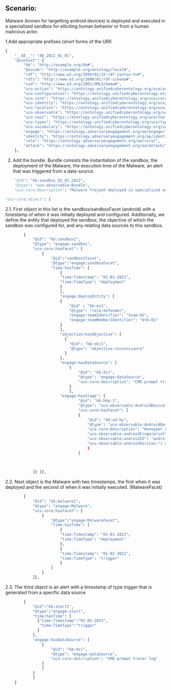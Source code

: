 ## Scenario: 
Malware (known for targetting android devices) is deployed and executed in a specialized sandbox for elliciting human behavior or from a human malicious actor.

1.Add appropriate prefixes (short forms of the URI)


```python
{ 
    "__AE__": "AE_2022_01_01", 
    "@context": { 
        "kb": "http://example.org/kb#", 
        "@vocab": "http://example.org/ontology/local#", 
        "rdf": "http://www.w3.org/1999/02/22-rdf-syntax-ns#", 
        "rdfs": "http://www.w3.org/2000/01/rdf-schema#", 
        "xsd": "http://www.w3.org/2001/XMLSchema#",
        "uco-action": "https://ontology.unifiedcyberontology.org/uco/action/", 
        "uco-configuration": "https://ontology.unifiedcyberontology.org/uco/configuration/", 
        "uco-core": "https://ontology.unifiedcyberontology.org/uco/core/", 
        "uco-identity": "https://ontology.unifiedcyberontology.org/uco/identity/", 
        "uco-location": "https://ontology.unifiedcyberontology.org/uco/location/", 
        "uco-observable": "https://ontology.unifiedcyberontology.org/uco/observable/", 
        "uco-tool": "https://ontology.unifiedcyberontology.org/uco/tool/", 
        "uco-types": "https://ontology.unifiedcyberontology.org/uco/types/", 
        "uco-vocabulary": "https://ontology.unifiedcyberontology.org/uco/vocabulary/", 
        "engage": "https://ontology.adversaryengagement.org/ae/engage/",
        "identity": "https://ontology.adversaryengagement.org/ae/identity/",
        "role": "https://ontology.adversaryengagement.org/ae/role/",
        "attack": "https://ontology.adversaryengagement.org/ae/attack/"
    },
```

2. Add the bundle. Bundle consists the instantiation of the sandbox, the deployment of the Malware,  the execution time of the Malware, an alert that was triggered from a data-source.


```python
    "@id": "kb:sandbox_02_02_2022", 
    "@type": "uco-observable:Bundle", 
    "uco-core:description": "Malware TrojanX deployed in specialized environment to ellicit the attention of a human adversary.", 
```


```python
"uco-core:object": [ 
```

2.1. First object in this list is the sandbox/sandboxFacet (android) with a timestamp of when it was initially deployed and configured. Additionally, we define the entity that deployed the sandbox, the objective of which the sandbox was configured for, and any relating data sources to this sandbox.


```python
        { 
            "@id": "kb:sandbox1", 
            "@type": "engage:sandbox",
            "uco-core:hasFacet": [
                {
                    "@id":"sandbox1facet",
                    "@type":"engage:sandboxFacet",
                    "time:hasTime": [
                        {
                        "time:Timestamp": "01-01-2022",
                        "time:TimeType": "deployment"
                        }
                        ],
                        "engage:deployEntity": [
                        {
                            "@id" : "kb:ex1",
                            "@type": "role:defender",
                            "engage:teamIdentifier": "team-01",
                            "engage:teamMemberIdentifier": "btm-01"
                        }
                        ],
                        "objective:hasObjective": [
                          {
                            "@id": "kb:obj1",
                            "@type": "objective:reconnisance"
                          }
                        ],
                        "engage:hasDataSource": [
                            {
                                "@id": "kb:ds1",
                                "@type": "engage:dataSource",
                                "uco-core:description": "CMD prompt tracer log"
                            }
                            ],
                        "engage:hasStage": [
                                "@id": "kb:hhp-1",
                                "@type": "uco-observable:AndroidDevice",
                                "uco-core:hasFacet": [
                                {
                                    "@id": "kb:ad-hp",
                                    "@type": "uco-observable:AndroidDeviceFacet"
                                    "uco-core:description": "Honeypot Android device."
                                    "uco-observable:androidFingerprint": "13141516",
                                    "uco-observable:androidID": "android-01m4",
                                    "uco-observable:androidVersion:"1.0.2"
                                    }
                                ]
                            
                
                
            ]} ]},
```

2.2. Next object is the Malware with two timestamps, the first when it was deployed and the second of when it was initially executed. (MalwareFacet)


```python
        { 
            "@id": "kb:malware1", 
            "@type": "engage:Malware",
            "uco-core:hasFacet": [
                {
                    "@type":"engage:MalwareFacet",
                    "time:hasTime": [
                        {
                        "time:Timestamp": "01-01-2022",
                        "time:TimeType": "deployment"
                        },
                        {
                        "time:Timestamp": "01-02-2022",
                        "time:TimeType": "trigger"
                        }
                    ]
                }
            ]},
```

2.3. The third object is an alert with a timestamp of type trigger that is generated from a specific data source


```python
        {
            "@id":"kb:alert1",
            "@type":"engage:alert",
            "time:hasTime": [
              {"time:Timestamp":"01-05-2022",
               "time:TimeType":"trigger"
              }  
            ],
            "engage:hasDataSource": [
                {
                    "@id": "kb:ds1",
                    "@type": "engage:dataSource",
                    "uco-core:description": "CMD prompt tracer log"
                }
                ]
            }
            ]
    }
```
